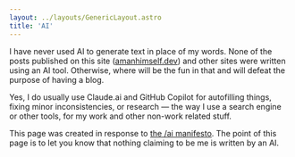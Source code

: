 ```yaml
---
layout: ../layouts/GenericLayout.astro
title: 'AI'
---
```


I have never used AI to generate text in place of my words. None of the posts published on this site ([amanhimself.dev](https://amanhimself.dev)) and other sites were written using an AI tool. Otherwise, where will be the fun in that and will defeat the purpose of having a blog.

Yes, I do usually use Claude.ai and GitHub Copilot for autofilling things, fixing minor inconsistencies, or research &mdash; the way I use a search engine or other tools, for my work and other non-work related stuff.

This page was created in response to [the /ai manifesto](https://www.bydamo.la/p/ai-manifesto). The point of this page is to let you know that nothing claiming to be me is written by an AI.
